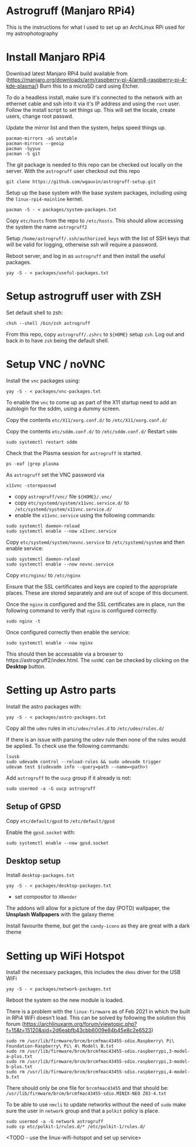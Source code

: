 Astrogruff (Manjaro RPi4)
=========================

This is the instructions for what I used to set up an ArchLinux RPi used
for my astrophotography

# Install Manjaro RPi4

Download latest Manjaro RPi4 build available from (https://manjaro.org/downloads/arm/raspberry-pi-4/arm8-raspberry-pi-4-kde-plasma/)
Burn this to a microSD card using Etcher.

To do a headless install, make sure it's connected to the network with an ethernet cable and ssh into it via
it's IP address and using the `root` user. Follow the install script to set things up. This will set the locale,
create users, change root passwd.

Update the mirror list and then the system, helps speed things up.

```
pacman-mirrors -aS unstable
pacman-mirrors --geoip
pacman -Syyuu
pacman -S git
```

The git package is needed to this repo can be checked out locally on the
server. With the `astrogruff` user checkout out this repo

```
git clone https://github.com/wgauvin/astrogruff-setup.git
```

Setup up the base system with the base system packages, including
using the `linux-rpi4-mainline` kernel.

```
pacman -S - < packages/system-packages.txt
```

Copy `etc/hosts` from the repo to `/etc/hosts`. This should allow
accessing the system the name `astrogruff2`

Setup  `/home/astrogruff/.ssh/authorized_keys` with the list of SSH
keys that will be valid for logging, otherwise ssh will require a password.

Reboot server, and log in as `astrogruff` and then install
the useful packages.

```
yay -S - < packages/useful-packages.txt
```

# Setup astrogruff user with ZSH

Set default shell to zsh:

```
chsh --shell /bin/zsh astrogruff
```

From this repo, copy `astrogruff/.zshrc` to `${HOME}` setup `zsh`. Log out
and back in to have `zsh` being the default shell.

# Setup VNC / noVNC

Install the `vnc` packages using:

```
yay -S - < packages/vnc-packages.txt
```

To enable the `vnc` to come up as part of the X11 startup need to add
an autologin for the sddm, using a dummy screen.

Copy the contents `etc/X11/xorg.conf.d/` to `/etc/X11/xorg.conf.d/`

Copy the contents `etc/sddm.conf.d/` to `/etc/sddm.conf.d/`
Restart `sddm`

```
sudo systemctl restart sddm
```

Check that the Plasma session for `astrogruff` is started.

```
ps -eaf |grep plasma
```

As `astrogruff` set the VNC password via

```
x11vnc -storepasswd
```

* copy `astrogruff/vnc/` file `${HOME}/.vnc/`
* copy `etc/systemd/system/x11vnc.service.d/` to `/etc/systemd/system/x11vnc.service.d/`
* enable the `x11vnc.service` using the following commands:

```
sudo systemctl daemon-reload
sudo systemctl enable --now x11vnc.service
```

Copy `etc/systemd/system/novnc.service` to `/etc/systemd/system` and then enable service:

```
sudo systemctl daemon-reload
sudo systemctl enable --now novnc.service
```

Copy `etc/nginx/` to `/etc/nginx`

Ensure that the SSL certificates and keys are copied to the appropriate
places. These are stored separately and are out of scope of this document.

Once the `nginx` is configured and the SSL certificates are in place, run
the following command to verify that `nginx` is configured correctly.

```
sudo nginx -t
```

Once configured correctly then enable the service:

```
sudo systemctl enable --now nginx
```

This should then be accessable via a browser to https://astrogruff2/index.html. The `noVNC` can be checked by clicking on the **Desktop** button.

# Setting up Astro parts

Install the astro packages with:

```
yay -S - < packages/astro-packages.txt
```

Copy all the `udev` rules in  `etc/udev/rules.d` to `/etc/udev/rules.d/`

If there is an issue with parsing the udev rule then none of the rules
would be applied. To check use the following commands:

```
lsusb
sudo udevadm control --reload-rules && sudo udevadm trigger
udevam test $(udevadm info --query=path --name=<path>)
```

Add `astrogruff` to the `uucp` group if it already is not:

```
sudo usermod -a -G uucp astrogruff
```

## Setup of GPSD

Copy `etc/default/gpsd` to `/etc/default/gpsd`

Enable the `gpsd.socket` with:

```
sudo systemctl enable --now gpsd.socket
```

## Desktop setup

Install `desktop-packages.txt`

```
yay -S - < packages/desktop-packages.txt
```

* set compositor to `XRender`

The addons will allow for a picture of the day (POTD) wallpaper, the **Unsplash Wallpapers** with
the galaxy theme

Install favourite theme, but get the `candy-icons` as they are great with a dark theme

# Setting up WiFi Hotspot

Install the necessary packages, this includes the `dkms` driver for the USB WiFi

```
yay -S - < packages/network-packages.txt
```

Reboot the system so the new module is loaded.

There is a problem with the `linux-firmware` as of Feb 2021 in which the built in RPi4 WiFi
doesn't load. This can be solved by following the solution this forum (https://archlinuxarm.org/forum/viewtopic.php?f=15&t=15120&sid=2d6eabfb43cbb6009e84b45e8c2e6523)

```
sudo rm /usr/lib/firmware/brcm/brcmfmac43455-sdio.Raspberry\ Pi\ Foundation-Raspberry\ Pi\ 4\ Model\ B.txt
sudo rm /usr/lib/firmware/brcm/brcmfmac43455-sdio.raspberrypi,3-model-a-plus.txt
sudo rm /usr/lib/firmware/brcm/brcmfmac43455-sdio.raspberrypi,3-model-b-plus.txt
sudo rm /usr/lib/firmware/brcm/brcmfmac43455-sdio.raspberrypi,4-model-b.txt
```

There should only be one file for `brcmfmac43455` and that should be:
`/usr/lib/firmware/brcm/brcmfmac43455-sdio.MINIX-NEO Z83-4.txt`

To be able to use `nmcli` to update networks without the need of `sudo` make sure the
user in `network` group and that a `polkit` policy is place.

```
sudo usermod -a -G network astrogruff
sudo cp etc/polkit-1/rules.d/* /etc/polkit-1/rules.d/
```

<TODO - use the linux-wifi-hotspot and set up service>
